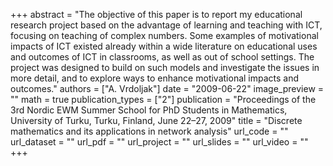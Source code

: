 +++
abstract = "The objective of this paper is to report my educational research project based on the advantage of learning and teaching with ICT, focusing on teaching of complex numbers. Some examples of motivational impacts of ICT existed already within a wide literature on educational uses and outcomes of ICT in classrooms, as well as out of school settings. The project was designed to build on such models and investigate the issues in more detail, and to explore ways to enhance motivational impacts and outcomes."
authors = ["A. Vrdoljak"]
date = "2009-06-22"
image_preview = ""
math = true
publication_types = ["2"]
publication = "Proceedings of the 3rd Nordic EWM Summer School for PhD Students in Mathematics, University of Turku, Turku, Finland, June 22–27, 2009"
title = "Discrete mathematics and its applications in network analysis"
url_code = ""
url_dataset = ""
url_pdf = ""
url_project = ""
url_slides = ""
url_video = ""
+++
